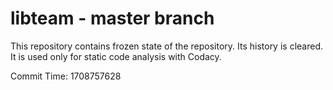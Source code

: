 # libteam - master branch

This repository contains frozen state of the repository.
Its history is cleared. It is used only for static code
analysis with Codacy.

Commit Time: 1708757628